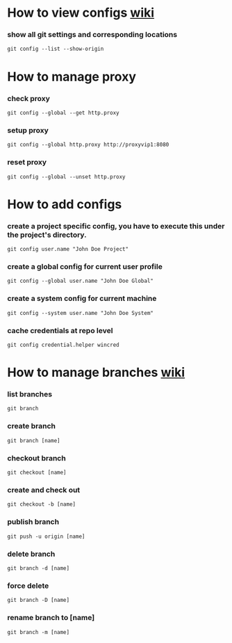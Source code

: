 # How to view configs [wiki](http://confluence:8090/display/KIKLOS/Git+Setup)
### show all git settings and corresponding locations
```
git config --list --show-origin
```

# How to manage proxy 
### check proxy
```
git config --global --get http.proxy
```
### setup proxy
```
git config --global http.proxy http://proxyvip1:8080
```
### reset proxy
```
git config --global --unset http.proxy
```

# How to add configs
### create a project specific config, you have to execute this under the project's directory.
```
git config user.name "John Doe Project"
```
### create a global config for current user profile
```
git config --global user.name "John Doe Global"
```
### create a system config for current machine
```
git config --system user.name "John Doe System"
```
### cache credentials at repo level
```
git config credential.helper wincred
```


# How to manage branches [wiki](https://www.atlassian.com/git/tutorials/using-branches)

### list branches
```
git branch
```
### create branch
```
git branch [name]

```
### checkout branch
```
git checkout [name]
```
### create and check out 
```
git checkout -b [name]
```
### publish branch
```
git push -u origin [name]
```
### delete branch
```
git branch -d [name]
```
### force delete
```
git branch -D [name]
```
### rename branch to [name]
```
git branch -m [name]
```